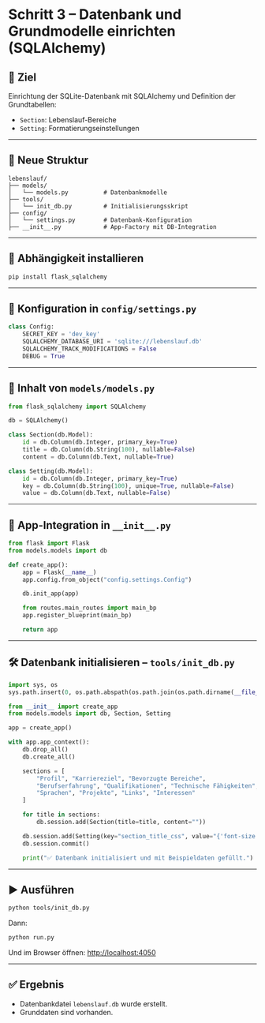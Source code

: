 # Schritt 3 – Datenbank und Grundmodelle einrichten (SQLAlchemy)

## 🎯 Ziel
Einrichtung der SQLite-Datenbank mit SQLAlchemy und Definition der Grundtabellen:
- `Section`: Lebenslauf-Bereiche
- `Setting`: Formatierungseinstellungen

---

## 🧱 Neue Struktur

```
lebenslauf/
├── models/
│   └── models.py          # Datenbankmodelle
├── tools/
│   └── init_db.py         # Initialisierungsskript
├── config/
│   └── settings.py        # Datenbank-Konfiguration
├── __init__.py            # App-Factory mit DB-Integration
```

---

## 💾 Abhängigkeit installieren

```bash
pip install flask_sqlalchemy
```

---

## 🧪 Konfiguration in `config/settings.py`

```python
class Config:
    SECRET_KEY = 'dev_key'
    SQLALCHEMY_DATABASE_URI = 'sqlite:///lebenslauf.db'
    SQLALCHEMY_TRACK_MODIFICATIONS = False
    DEBUG = True
```

---

## 🧩 Inhalt von `models/models.py`

```python
from flask_sqlalchemy import SQLAlchemy

db = SQLAlchemy()

class Section(db.Model):
    id = db.Column(db.Integer, primary_key=True)
    title = db.Column(db.String(100), nullable=False)
    content = db.Column(db.Text, nullable=True)

class Setting(db.Model):
    id = db.Column(db.Integer, primary_key=True)
    key = db.Column(db.String(100), unique=True, nullable=False)
    value = db.Column(db.Text, nullable=False)
```

---

## 🔗 App-Integration in `__init__.py`

```python
from flask import Flask
from models.models import db

def create_app():
    app = Flask(__name__)
    app.config.from_object("config.settings.Config")

    db.init_app(app)

    from routes.main_routes import main_bp
    app.register_blueprint(main_bp)

    return app
```

---

## 🛠️ Datenbank initialisieren – `tools/init_db.py`

```python
import sys, os
sys.path.insert(0, os.path.abspath(os.path.join(os.path.dirname(__file__), '..')))

from __init__ import create_app
from models.models import db, Section, Setting

app = create_app()

with app.app_context():
    db.drop_all()
    db.create_all()

    sections = [
        "Profil", "Karriereziel", "Bevorzugte Bereiche",
        "Berufserfahrung", "Qualifikationen", "Technische Fähigkeiten",
        "Sprachen", "Projekte", "Links", "Interessen"
    ]

    for title in sections:
        db.session.add(Section(title=title, content=""))

    db.session.add(Setting(key="section_title_css", value="{'font-size': '18px', 'color': '#000'}"))
    db.session.commit()

    print("✅ Datenbank initialisiert und mit Beispieldaten gefüllt.")
```

---

## ▶️ Ausführen

```bash
python tools/init_db.py
```

Dann:

```bash
python run.py
```

Und im Browser öffnen:
[http://localhost:4050](http://localhost:4050)

---

## ✅ Ergebnis
- Datenbankdatei `lebenslauf.db` wurde erstellt.
- Grunddaten sind vorhanden.